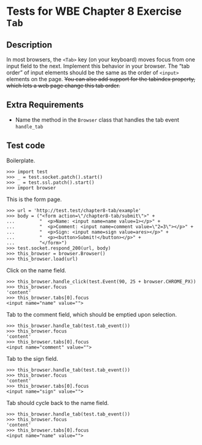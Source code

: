Tests for WBE Chapter 8 Exercise `Tab`
============================================

Description
-----------

In most browsers, the `<Tab>` key (on your keyboard) moves focus from one input
  field to the next.
Implement this behavior in your browser.
The “tab order” of input elements should be the same as the order of `<input>`
  elements on the page.
~~You can also add support for the tabindex property, which lets a web page
  change this tab order.~~


Extra Requirements
------------------
* Name the method in the `Browser` class that handles the tab event
  `handle_tab`


Test code
---------

Boilerplate.

    >>> import test
    >>> _ = test.socket.patch().start()
    >>> _ = test.ssl.patch().start()
    >>> import browser

This is the form page.

    >>> url = 'http://test.test/chapter8-tab/example'
    >>> body = ("<form action=\"/chapter8-tab/submit\">" +
    ...         "  <p>Name: <input name=name value=1></p>" +
    ...         "  <p>Comment: <input name=comment value=\"2=3\"></p>" +
    ...         "  <p>Sign: <input name=sign value=ares></p>" +
    ...         "  <p><button>Submit!</button></p>" +
    ...         "</form>")
    >>> test.socket.respond_200(url, body)
    >>> this_browser = browser.Browser()
    >>> this_browser.load(url)

Click on the name field.

    >>> this_browser.handle_click(test.Event(90, 25 + browser.CHROME_PX))
    >>> this_browser.focus
    'content'
    >>> this_browser.tabs[0].focus
    <input name="name" value="">

Tab to the comment field, which should be emptied upon selection.

    >>> this_browser.handle_tab(test.tab_event())
    >>> this_browser.focus
    'content'
    >>> this_browser.tabs[0].focus
    <input name="comment" value="">

Tab to the sign field.

    >>> this_browser.handle_tab(test.tab_event())
    >>> this_browser.focus
    'content'
    >>> this_browser.tabs[0].focus
    <input name="sign" value="">

Tab should cycle back to the name field.

    >>> this_browser.handle_tab(test.tab_event())
    >>> this_browser.focus
    'content'
    >>> this_browser.tabs[0].focus
    <input name="name" value="">
